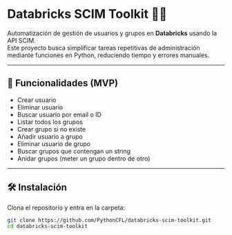 # Databricks SCIM Toolkit 🧑‍💻

Automatización de gestión de usuarios y grupos en **Databricks** usando la API SCIM.  
Este proyecto busca simplificar tareas repetitivas de administración mediante funciones en Python, reduciendo tiempo y errores manuales.

---

## 🚀 Funcionalidades (MVP)
- Crear usuario
- Eliminar usuario
- Buscar usuario por email o ID
- Listar todos los grupos
- Crear grupo si no existe
- Añadir usuario a grupo
- Eliminar usuario de grupo
- Buscar grupos que contengan un string
- Anidar grupos (meter un grupo dentro de otro)

---

## 🛠️ Instalación
Clona el repositorio y entra en la carpeta:
```bash
git clone https://github.com/PythonCFL/databricks-scim-toolkit.git
cd databricks-scim-toolkit
